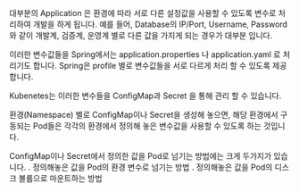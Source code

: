 대부분의 Application 은 환경에 따라 서로 다른 설정값을 사용할 수 있도록 변수로 처리하여 개발을 하게 됩니다.
예를 들어, Database의 IP/Port, Username, Password 와 같이 개발계, 검증계, 운영계 별로 다른 값을 가지게 되는 경우가 대부분 입니다.

이러한 변수값들을 Spring에서는 application.properties 나 application.yaml 로 처리기도 합니다.
Spring은 profile 별로 변수값들을 서로 다르게 처리 할 수 있도록 제공합니다.

Kubenetes는 이러한 변수들을 ConfigMap과 Secret 을 통해 관리 할 수 있습니다.

환경(Namespace) 별로 ConfigMap이나 Secret을 생성해 놓으면, 해당 환경에서 구동되는 Pod들은 각각의 환경에서 정의해 놓은 변수값을 사용할 수 있도록 하는 것입니다.

ConfigMap이나 Secret에서 정의한 값을 Pod로 넘기는 방법에는 크게 두가지가 있습니다.
. 정의해놓은 값을 Pod의 환경 변수로 넘기는 방법
. 정의해놓은 값을 Pod의 디스크 볼륨으로 마운트하는 방법
